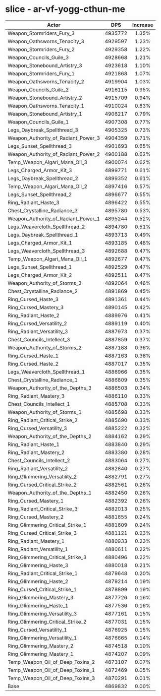 # slice - ar-vf-yogg-cthun-me
| Actor | DPS | Increase |
|---|:---:|:---:|
|Weapon_Stormriders_Fury_3|4935772|1.35%|
|Weapon_Oathsworns_Tenacity_3|4929597|1.23%|
|Weapon_Stormriders_Fury_2|4929358|1.22%|
|Weapon_Councils_Guile_3|4928668|1.21%|
|Weapon_Stonebound_Artistry_3|4923618|1.10%|
|Weapon_Stormriders_Fury_1|4921868|1.07%|
|Weapon_Oathsworns_Tenacity_2|4919904|1.03%|
|Weapon_Councils_Guile_2|4916115|0.95%|
|Weapon_Stonebound_Artistry_2|4915709|0.94%|
|Weapon_Oathsworns_Tenacity_1|4910024|0.83%|
|Weapon_Stonebound_Artistry_1|4908217|0.79%|
|Weapon_Councils_Guile_1|4907308|0.77%|
|Legs_Daybreak_Spellthread_3|4905325|0.73%|
|Weapon_Authority_of_Radiant_Power_3|4904359|0.71%|
|Legs_Sunset_Spellthread_3|4901693|0.65%|
|Weapon_Authority_of_Radiant_Power_2|4900188|0.62%|
|Temp_Weapon_Algari_Mana_Oil_3|4900074|0.62%|
|Legs_Charged_Armor_Kit_3|4899771|0.61%|
|Legs_Daybreak_Spellthread_2|4899352|0.61%|
|Temp_Weapon_Algari_Mana_Oil_2|4897416|0.57%|
|Legs_Sunset_Spellthread_2|4896677|0.55%|
|Ring_Radiant_Haste_3|4896422|0.55%|
|Chest_Crystalline_Radiance_3|4895780|0.53%|
|Weapon_Authority_of_Radiant_Power_1|4895244|0.52%|
|Legs_Weavercloth_Spellthread_2|4894780|0.51%|
|Legs_Daybreak_Spellthread_1|4893713|0.49%|
|Legs_Charged_Armor_Kit_1|4893185|0.48%|
|Legs_Weavercloth_Spellthread_3|4892688|0.47%|
|Temp_Weapon_Algari_Mana_Oil_1|4892677|0.47%|
|Legs_Sunset_Spellthread_1|4892529|0.47%|
|Legs_Charged_Armor_Kit_2|4892511|0.47%|
|Weapon_Authority_of_Storms_3|4892064|0.46%|
|Chest_Crystalline_Radiance_2|4891869|0.45%|
|Ring_Cursed_Haste_3|4891361|0.44%|
|Ring_Cursed_Mastery_3|4890145|0.42%|
|Ring_Radiant_Haste_2|4889976|0.41%|
|Ring_Cursed_Versatility_2|4889119|0.40%|
|Ring_Radiant_Versatility_3|4887973|0.37%|
|Chest_Councils_Intellect_3|4887859|0.37%|
|Weapon_Authority_of_Storms_2|4887188|0.36%|
|Ring_Cursed_Haste_1|4887163|0.36%|
|Ring_Cursed_Haste_2|4887017|0.35%|
|Legs_Weavercloth_Spellthread_1|4886966|0.35%|
|Chest_Crystalline_Radiance_1|4886809|0.35%|
|Weapon_Authority_of_the_Depths_3|4886503|0.34%|
|Ring_Radiant_Mastery_3|4886110|0.33%|
|Chest_Councils_Intellect_1|4885708|0.33%|
|Weapon_Authority_of_Storms_1|4885698|0.33%|
|Ring_Radiant_Critical_Strike_2|4885690|0.33%|
|Ring_Cursed_Versatility_3|4885222|0.32%|
|Weapon_Authority_of_the_Depths_2|4884162|0.29%|
|Ring_Radiant_Haste_1|4883840|0.29%|
|Ring_Radiant_Mastery_2|4883380|0.28%|
|Chest_Councils_Intellect_2|4883064|0.27%|
|Ring_Radiant_Versatility_2|4882840|0.27%|
|Ring_Glimmering_Versatility_2|4882791|0.27%|
|Ring_Cursed_Critical_Strike_2|4882561|0.26%|
|Weapon_Authority_of_the_Depths_1|4882450|0.26%|
|Ring_Cursed_Mastery_1|4882392|0.26%|
|Ring_Radiant_Critical_Strike_3|4882013|0.25%|
|Ring_Cursed_Mastery_2|4881655|0.24%|
|Ring_Glimmering_Critical_Strike_1|4881609|0.24%|
|Ring_Cursed_Critical_Strike_3|4881121|0.23%|
|Ring_Radiant_Mastery_1|4880933|0.23%|
|Ring_Radiant_Versatility_1|4880611|0.22%|
|Ring_Glimmering_Critical_Strike_3|4880496|0.22%|
|Ring_Glimmering_Haste_3|4880018|0.21%|
|Ring_Radiant_Critical_Strike_1|4879648|0.20%|
|Ring_Glimmering_Haste_2|4879214|0.19%|
|Ring_Cursed_Critical_Strike_1|4878899|0.19%|
|Ring_Glimmering_Mastery_3|4877726|0.16%|
|Ring_Glimmering_Haste_1|4877536|0.16%|
|Ring_Glimmering_Versatility_3|4877161|0.15%|
|Ring_Glimmering_Critical_Strike_2|4877031|0.15%|
|Ring_Cursed_Versatility_1|4876925|0.15%|
|Ring_Glimmering_Versatility_1|4876665|0.14%|
|Ring_Glimmering_Mastery_2|4874518|0.10%|
|Ring_Glimmering_Mastery_1|4874207|0.09%|
|Temp_Weapon_Oil_of_Deep_Toxins_2|4873107|0.07%|
|Temp_Weapon_Oil_of_Deep_Toxins_1|4872469|0.05%|
|Temp_Weapon_Oil_of_Deep_Toxins_3|4870291|0.01%|
|Base|4869832|0.00%|
